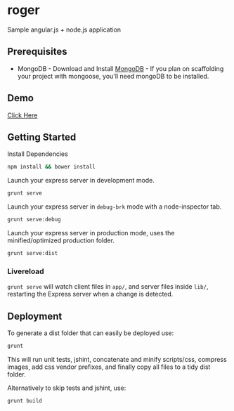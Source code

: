 roger
=====

Sample angular.js + node.js application

## Prerequisites

* MongoDB - Download and Install [MongoDB](http://www.mongodb.org/downloads) - If you plan on scaffolding your project with mongoose, you'll need mongoDB to be installed.

## Demo

[Click Here](http://rogerangular.herokuapp.com/)

## Getting Started

Install Dependencies

```bash
npm install && bower install
```

Launch your express server in development mode.
```bash
grunt serve
```

Launch your express server in `debug-brk` mode with a node-inspector tab.
```bash
grunt serve:debug
``` 

Launch your express server in production mode, uses the minified/optimized production folder.
```bash
grunt serve:dist
``` 

### Livereload

`grunt serve` will watch client files in `app/`, and server files inside `lib/`, restarting the Express server when a change is detected.

## Deployment

To generate a dist folder that can easily be deployed use:

```bash
grunt
```

This will run unit tests, jshint, concatenate and minify scripts/css, compress images, add css vendor prefixes, and finally copy all files to a tidy dist folder.

Alternatively to skip tests and jshint, use:

```bash
grunt build
```